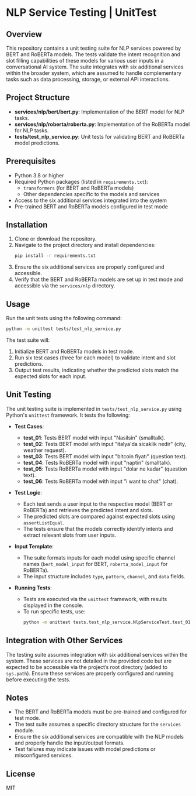 # NLP Service Testing | UnitTest

## Overview

This repository contains a unit testing suite for NLP services powered by BERT and RoBERTa models. The tests validate the intent recognition and slot filling capabilities of these models for various user inputs in a conversational AI system. The suite integrates with six additional services within the broader system, which are assumed to handle complementary tasks such as data processing, storage, or external API interactions.

## Project Structure

- **services/nlp/bert/bert.py**: Implementation of the BERT model for NLP tasks.
- **services/nlp/roberta/roberta.py**: Implementation of the RoBERTa model for NLP tasks.
- **tests/test_nlp_service.py**: Unit tests for validating BERT and RoBERTa model predictions.

## Prerequisites

- Python 3.8 or higher
- Required Python packages (listed in `requirements.txt`):
  - `transformers` (for BERT and RoBERTa models)
  - Other dependencies specific to the models and services
- Access to the six additional services integrated into the system
- Pre-trained BERT and RoBERTa models configured in test mode

## Installation

1. Clone or download the repository.
2. Navigate to the project directory and install dependencies:
   ```bash
   pip install -r requirements.txt
   ```
3. Ensure the six additional services are properly configured and accessible.
4. Verify that the BERT and RoBERTa models are set up in test mode and accessible via the `services/nlp` directory.

## Usage

Run the unit tests using the following command:

```bash
python -m unittest tests/test_nlp_service.py
```

The test suite will:
1. Initialize BERT and RoBERTa models in test mode.
2. Run six test cases (three for each model) to validate intent and slot predictions.
3. Output test results, indicating whether the predicted slots match the expected slots for each input.

## Unit Testing

The unit testing suite is implemented in `tests/test_nlp_service.py` using Python's `unittest` framework. It tests the following:

- **Test Cases**:
  - **test_01**: Tests BERT model with input "Nasilsin" (smalltalk).
  - **test_02**: Tests BERT model with input "italya'da sicaklik nedir" (city, weather request).
  - **test_03**: Tests BERT model with input "bitcoin fiyatı" (question text).
  - **test_04**: Tests RoBERTa model with input "naptin" (smalltalk).
  - **test_05**: Tests RoBERTa model with input "dolar ne kadar" (question text).
  - **test_06**: Tests RoBERTa model with input "i want to chat" (chat).

- **Test Logic**:
  - Each test sends a user input to the respective model (BERT or RoBERTa) and retrieves the predicted intent and slots.
  - The predicted slots are compared against expected slots using `assertListEqual`.
  - The tests ensure that the models correctly identify intents and extract relevant slots from user inputs.

- **Input Template**:
  - The suite formats inputs for each model using specific channel names (`bert_model_input` for BERT, `roberta_model_input` for RoBERTa).
  - The input structure includes `type`, `pattern`, `channel`, and `data` fields.

- **Running Tests**:
  - Tests are executed via the `unittest` framework, with results displayed in the console.
  - To run specific tests, use:
    ```bash
    python -m unittest tests.test_nlp_service.NlpServiceTest.test_01
    ```

## Integration with Other Services

The testing suite assumes integration with six additional services within the system. These services are not detailed in the provided code but are expected to be accessible via the project’s root directory (added to `sys.path`). Ensure these services are properly configured and running before executing the tests.

## Notes

- The BERT and RoBERTa models must be pre-trained and configured for test mode.
- The test suite assumes a specific directory structure for the `services` module.
- Ensure the six additional services are compatible with the NLP models and properly handle the input/output formats.
- Test failures may indicate issues with model predictions or misconfigured services.

## License

MIT
